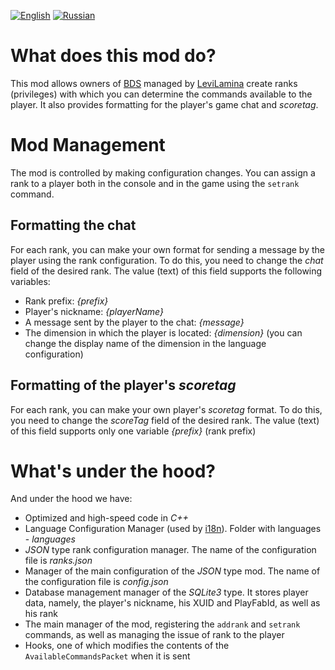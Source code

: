 [![English](https://custom-icon-badges.demolab.com/badge/-English-gray?style=for-the-badge)](README.md) [![Russian](https://custom-icon-badges.demolab.com/badge/-Russian-green?style=for-the-badge)](README.ru.md)

# What does this mod do?
This mod allows owners of [BDS](https://www.minecraft.net/en-us/download/server/bedrock) managed by [LeviLamina](https://github.com/LiteLDev/LeviLamina) create ranks (privileges) with which you can determine the commands available to the player. It also provides formatting for the player's game chat and *scoretag*.
# Mod Management
The mod is controlled by making configuration changes. You can assign a rank to a player both in the console and in the game using the `setrank` command.
## Formatting the chat
For each rank, you can make your own format for sending a message by the player using the rank configuration. To do this, you need to change the *chat* field of the desired rank. The value (text) of this field supports the following variables:
- Rank prefix: *{prefix}*
- Player's nickname: *{playerName}*
- A message sent by the player to the chat: *{message}*
- The dimension in which the player is located: *{dimension}* (you can change the display name of the dimension in the language configuration)
## Formatting of the player's *scoretag*
For each rank, you can make your own player's *scoretag* format. To do this, you need to change the *scoreTag* field of the desired rank. The value (text) of this field supports only one variable *{prefix}* (rank prefix)
# What's under the hood?
And under the hood we have:
* Optimized and high-speed code in *C++*
* Language Configuration Manager (used by [i18n](https://github.com/LiteLDev/LeviLamina/blob/develop/src/ll/api/i18n)). Folder with languages - *languages*
* *JSON* type rank configuration manager. The name of the configuration file is *ranks.json*
* Manager of the main configuration of the *JSON* type mod. The name of the configuration file is *config.json*
* Database management manager of the *SQLite3* type. It stores player data, namely, the player's nickname, his XUID and PlayFabId, as well as his rank
* The main manager of the mod, registering the `addrank` and `setrank` commands, as well as managing the issue of rank to the player
* Hooks, one of which modifies the contents of the `AvailableCommandsPacket` when it is sent
